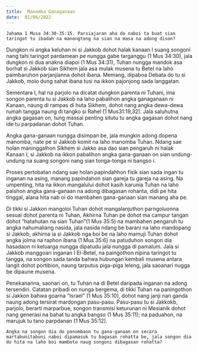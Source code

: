 ```yaml
---
title:  Manomba Ganaganaan
date:  01/06/2022
---
```


`Jahama 1 Musa 34:30-35:15. Parsiajaran aha do naboi ta buat sian taringot tu ibadah na manongtong na sian na masa na adong dison?`

Dungkon ni angka keluhan ni si Jakkob dohot halak kanaan I suang songoni nang tahi taringot pardamean pe nungga gabe targanggu (1 Mus 34:30), jala dungkon ni dua anakna diapoi (1 Mus 34:31), Tuhan nungga mandok asa borhat si Jakkob sian Sikhem jala asa mulak musena tu Betel na laho paimbaruhon parjanjianna dohot ibana. Memang, dipaboa Debata do tu si Jakkob, molo dung sahat ibana tusi na ikkon pajonjong sada langgatan.

Sementara I, hal na parjolo na dicatat dungkon parenta ni Tuhani, ima songon parenta tu si Jakkob na laho pabalihon angka ganaganaan ni Kanaan, naung di rampas di huta Sikhem, dohot nang angka dewa-dewa rumah tangga naung di tangko si Rahel (1 Mus31:19,32). Jala saluhutna angka gagasan	on, tung massai penting situtu tu angka gagasan dohot nang ide tu parpadanan dohot Tuhan.

Angka gana-ganaan nungga disimpan be, jala mungkin adong dopena manomba, nate pe si Jakkob komit na laho manomba Tuhan. Ndang sae holan maninggalhon Sikhem si Jakko asa dao sian pengaruh ni halak Kanaan I, si Jakkob na ikkon pabalihon angka gana-ganaan on sian undung-undung na suang songoni nang sian tonga-tonga ni bangso i.

Proses pertobatan ndang sae holan papindahhon fisik sian sada ingan tu inganan na asing, manang papindahon sian gareja tu gareja na asing. Na umpenting, hita na ikkon mangalului dohot kasih karunia Tuhan na laho paishon angka gana-ganaan na adong dibagasan rohanta, didi pe hita tinggal, alana hita nab oi do mambahen gana-ganaan sian manang aha pe.

Di tikki si Jakkon mangoloi Tuhan dohot mangalanjuthon parngoluonna sesuai dohot parenta ni Tuhan, Akhirna Tuhan pe dohot ma campur tangan dohot “hatahutan na sian Tuhan”(1 Mus 35:5) na mambahen pengaruh tu angka nahumaliang nasida, jala nasida ndang be barani na laho mandopang si Jakkob, akhirna ia si Jakkob nga boi be na laho mamuji Tuhan dohot angka jolma na raphon ibana (1 Mus 35:6) na patuduhon songon dia hasadaon ni keluarga nungga dipatudu jala nungga di pamalum. Jala si Jakkob manggoari inganan I El-Betel, na paingothon nipina taringot tu tangga, na songon sada tanda bahwa hubungan kembali musena antara langit dohot portibion, naung tarputus piga-piga leleng, jala saoanari nugga be dipaune musena.

Penekananna, saonari on, tu Tuhan na di Betel daripada inganan na adong tersendiri. Catatan pribadi on nunga bergema, di tikki Tuhan na paningothon si Jakkon bahwa goarna “Israel” (1 Mus 35:10), dohot nang janji nan ganda naung adong tersirat mardongan pasu-pasu. Pasu-pasu tu si Jakkokb, parjolo, berarti marparbue, songon transmisi keturunan ni Mesianik dohot nang generasi na bahat tu angka bangso (1 Mus 35:11); na paduahon, na marujuk tu tano parpdanan (1 Mus 35:12).

`Angka na songon dia do panombaon tu gana-ganaan on secara martabunitabuni naboi dipamasuk tu bagasan rohatta be, jala songon dia do hita na laho boi mamboto naug songoni dibagasan rohatta?`